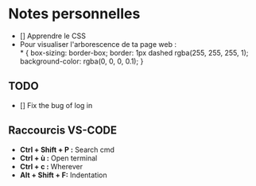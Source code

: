 # Notes personnelles

- [] Apprendre le CSS
- Pour visualiser l'arborescence de ta page web :  
        * {
            box-sizing: border-box;
            border: 1px dashed rgba(255, 255, 255, 1);
            background-color: rgba(0, 0, 0, 0.1);
        }

## TODO

- [] Fix the bug of log in

## Raccourcis VS-CODE

- **Ctrl + Shift + P :** Search cmd
- **Ctrl + ù :** Open terminal
- **Ctrl + c :** Wherever
- **Alt + Shift + F:** Indentation









